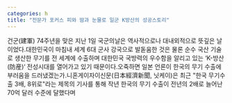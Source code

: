 ```yaml
---
categories: h
title: "전문가 포커스 피와 땀과 눈물로 일군 K방산의 성공스토리"
---
```

건군(建軍) 74주년을 맞은 지난 1일 국군의날은 역사적으로나 대내외적으로 뜻깊은 날이었다.대한민국이 마침내 세계 6대 군사 강국으로 발돋움한 것은 물론 순수 국산 기술로 생산한 무기를 전 세계에 수출하며 대한민국 국방력의 우수함을 알리고 있는 ‘K-방산(防産)‘ 전성시대를 열어가고 있기 때문이다.오죽하면 일본 언론이 한국의 무기 수출에 부러움을 드러냈겠는가.니혼게이자이신문(日本經濟新聞, 닛케이)은 최근 "한국 무기수출 3배, 8위로"라는 제목의 기사를 통해 작년 한국의 무기 수출이 전년의 2배로 늘어난 70억 달러 수준에 달했다며